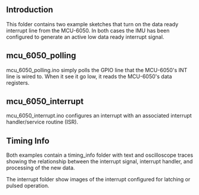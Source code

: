 ## Introduction

This folder contains two example sketches that turn on the data ready interrupt line from the MCU-6050. In both cases the IMU has been configured to generate an active low data ready interrupt signal.

## mcu_6050_polling

mcu_6050_polling.ino simply polls the GPIO line that the MCU-6050's INT line is wired to. When it see it go low, it reads the MCU-6050's data registers.

## mcu_6050_interrupt

mcu_6050_interrupt.ino configures an interrupt with an associated interrupt handler/service routine (ISR). 

## Timing Info

Both examples contain a timing_info folder with text and oscilloscope traces showing the relationship between the interrupt signal, interrupt handler, and processing of the new data.

The interrupt folder show images of the interrupt configured for latching or pulsed operation.